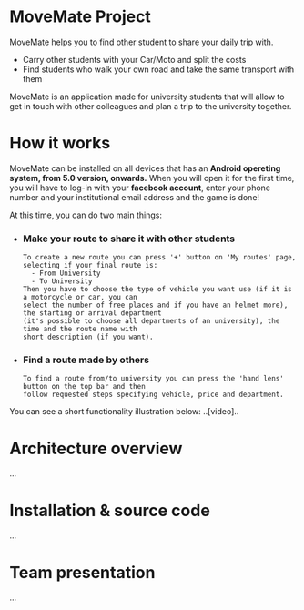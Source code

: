 # MoveMate Project

MoveMate helps you to find other student to share your daily trip with.
* Carry other students with your Car/Moto and split the costs
* Find students who walk your own road and take the same transport with them

MoveMate is an application made for university students that will allow to get in touch with other colleagues and plan a trip to the university together.

# How it works

MoveMate can be installed on all devices that has an **Android opereting system, from 5.0 version, onwards.**
When you will open it for the first time, you will have to log-in with your **facebook account**, enter your phone number and your institutional email address and the game is done!

At this time, you can do two main things:
* ### Make your route to share it with other students
      To create a new route you can press '+' button on 'My routes' page, selecting if your final route is:
        - From University
        - To University
      Then you have to choose the type of vehicle you want use (if it is a motorcycle or car, you can 
      select the number of free places and if you have an helmet more), the starting or arrival department 
      (it's possible to choose all departments of an university), the time and the route name with 
      short description (if you want).
* ### Find a route made by others
      To find a route from/to university you can press the 'hand lens' button on the top bar and then 
      follow requested steps specifying vehicle, price and department.
      
You can see a short functionality illustration below:
..[video]..

# Architecture overview
...

# Installation & source code
...

# Team presentation
...
